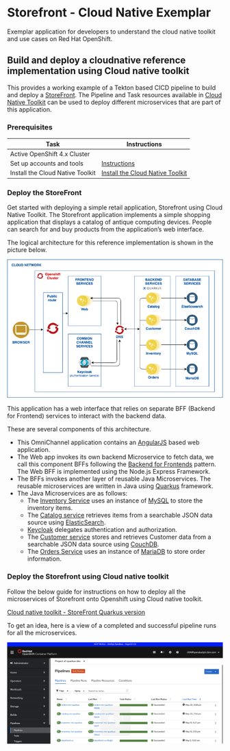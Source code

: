 # Storefront - Cloud Native Exemplar

Exemplar application for developers to understand the cloud native toolkit and use cases on Red Hat OpenShift.

## Build and deploy a cloudnative reference implementation using Cloud native toolkit

This provides a working example of a Tekton based CICD pipeline to build and deploy a [StoreFront](https://cloudnativereference.dev/). The Pipeline and Task resources available in [Cloud Native Toolkit](https://cloudnativetoolkit.dev/) can be used to deploy different microservices that are part of this application.

### Prerequisites

| Task                             | Instructions                             |
| ---------------------------------| -----------------------------------------|
| Active OpenShift 4.x Cluster     |                                          |
| Set up accounts and tools        | [Instructions](../../../overview/prerequisites.md) |
| Install the Cloud Native Toolkit | [Install the Cloud Native Toolkit](../../../setup/setup-options.md) |

### Deploy the StoreFront

Get started with deploying a simple retail application, Storefront using Cloud Native Toolkit. The Storefront application implements a simple shopping application that displays a catalog of antique computing devices. People can search for and buy products from the application’s web interface.

The logical architecture for this reference implementation is shown in the picture below.

![Architecture](images/storefront.png)

This application has a web interface that relies on separate BFF (Backend for Frontend) services to interact with the backend data.

These are several components of this architecture.

- This OmniChannel application contains an [AngularJS](https://angularjs.org/) based web application.
- The Web app invokes its own backend Microservice to fetch data, we call this component BFFs following the [Backend for Frontends](http://samnewman.io/patterns/architectural/bff/) pattern. The Web BFF is implemented using the Node.js Express Framework.
- The BFFs invokes another layer of reusable Java Microservices. The reusable microservices are written in Java using [Quarkus](https://quarkus.io/) framework.
- The Java Microservices are as follows:
  - The [Inventory Service](https://cloudnativereference.dev/related-repositories/inventory) uses an instance of [MySQL](https://www.mysql.com/) to store the inventory items.
  - The [Catalog service](https://cloudnativereference.dev/related-repositories/catalog) retrieves items from a searchable JSON data source using [ElasticSearch](https://www.elastic.co/).
  - [Keycloak](https://cloudnativereference.dev/related-repositories/keycloak) delegates authentication and authorization.
  - The [Customer service](https://cloudnativereference.dev/related-repositories/customer) stores and retrieves Customer data from a searchable JSON data source using [CouchDB](http://couchdb.apache.org/).
  - The [Orders Service](https://cloudnativereference.dev/related-repositories/orders) uses an instance of [MariaDB](https://mariadb.org/) to store order information.

### Deploy the Storefront using Cloud native toolkit

Follow the below guide for instructions on how to deploy all the microservices of Storefront onto Openshift using Cloud native toolkit.

[Cloud native toolkit - StoreFront Quarkus version](https://cloudnativereference.dev/deployments/cntk-quarkus)

To get an idea, here is a view of a completed and successful pipeline runs for all the microservices.

![Pipeline run](images/sf_pipelines.png)

